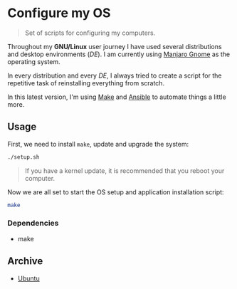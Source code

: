 # Configure my OS

> Set of scripts for configuring my computers.

Throughout my **GNU/Linux** user journey I have used several distributions and desktop environments (_DE_). I am currently using [Manjaro Gnome](https://manjaro.org/download/#gnome) as the operating system.

In every distribution and every _DE_, I always tried to create a script for the repetitive task of reinstalling everything from scratch.

In this latest version, I'm using [Make](https://www.gnu.org/software/make) and [Ansible](https://www.ansible.com/) to automate things a little more.

## Usage

First, we need to install `make`, update and upgrade the system:

```bash
./setup.sh
```

> If you have a kernel update, it is recommended that you reboot your computer.

Now we are all set to start the OS setup and application installation script:

```bash
make
```

### Dependencies

- make

## Archive

- [Ubuntu](archive/ubuntu)
